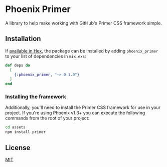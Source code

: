 # Phoenix Primer

A library to help make working with GitHub's Primer CSS framework simple.

## Installation

If [available in Hex](https://hex.pm/docs/publish), the package can be installed by adding `phoenix_primer` to your list of dependencies in `mix.exs`:

```elixir
def deps do
  [
    {:phoenix_primer, "~> 0.1.0"}
  ]
end
```

### Installing the framework

Additionally, you'll need to install the Primer CSS framework for use in your project. If you're using Phoenix v1.3+ you can execute the following commands from the root of your project:

```sh
cd assets
npm install primer
```

## License

[MIT](LICENSE.md)
